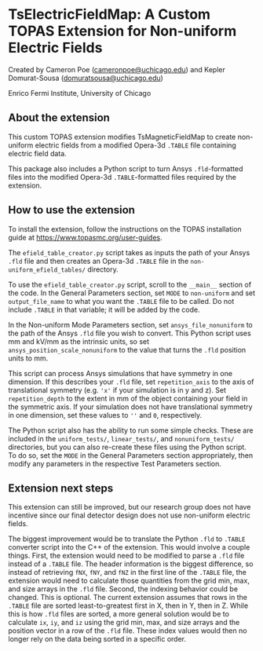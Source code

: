 # TsElectricFieldMap: A Custom TOPAS Extension for Non-uniform Electric Fields

Created by Cameron Poe (cameronpoe@uchicago.edu) and Kepler Domurat-Sousa (domuratsousa@uchicago.edu)

Enrico Fermi Institute, University of Chicago

## About the extension

This custom TOPAS extension modifies TsMagneticFieldMap to create non-uniform electric fields from a modified Opera-3d `.TABLE` file containing electric field data.

This package also includes a Python script to turn Ansys `.fld`-formatted files into the modified Opera-3d `.TABLE`-formatted files required by the extension.

## How to use the extension

To install the extension, follow the instructions on the TOPAS installation guide at https://www.topasmc.org/user-guides.

The `efield_table_creator.py` script takes as inputs the path of your Ansys `.fld` file and then creates an Opera-3d `.TABLE` file in the `non-uniform_efield_tables/` directory.

To use the `efield_table_creator.py` script, scroll to the `__main__` section of the code. In the General Parameters section, set `MODE` to `non-uniform` and set `output_file_name` to what you want the `.TABLE` file to be called. Do not include `.TABLE` in that variable; it will be added by the code.

In the Non-uniform Mode Parameters section, set `ansys_file_nonuniform` to the path of the Ansys `.fld` file you wish to convert. This Python script uses mm and kV/mm as the intrinsic units, so set `ansys_position_scale_nonuniform` to the value that turns the `.fld` position units to mm. 

This script can process Ansys simulations that have symmetry in one dimension. If this describes your `.fld` file, set `repetition_axis` to the axis of translational symmetry (e.g. `'x'` if your simulation is in y and z). Set `repetition_depth` to the extent in mm of the object containing your field in the symmetric axis. If your simulation does not have translational symmetry in one dimension, set these values to `''` and `0`, respectively.

The Python script also has the ability to run some simple checks. These are included in the `uniform_tests/`, `linear_tests/`, and `nonuniform_tests/` directories, but you can also re-create these files using the Python script. To do so, set the `MODE` in the General Parameters section appropriately, then modify any parameters in the respective Test Parameters section.

## Extension next steps

This extension can still be improved, but our research group does not have incentive since our final detector design does not use non-uniform electric fields. 

The biggest improvement would be to translate the Python `.fld` to `.TABLE` converter script into the C++ of the extension. This would involve a couple things. First, the extension would need to be modified to parse a `.fld` file instead of a `.TABLE` file. The header information is the biggest difference, so instead of retrieving `fNX`, `fNY`, and `fNZ` in the first line of the `.TABLE` file, the extension would need to calculate those quantities from the grid min, max, and size arrays in the `.fld` file. Second, the indexing behavior could be changed. This is optional. The current extension assumes that rows in the `.TABLE` file are sorted least-to-greatest first in X, then in Y, then in Z. While this is how `.fld` files are sorted, a more general solution would be to calculate `ix`, `iy`, and `iz` using the grid min, max, and size arrays and the position vector in a row of the `.fld` file. These index values would then no longer rely on the data being sorted in a specific order.